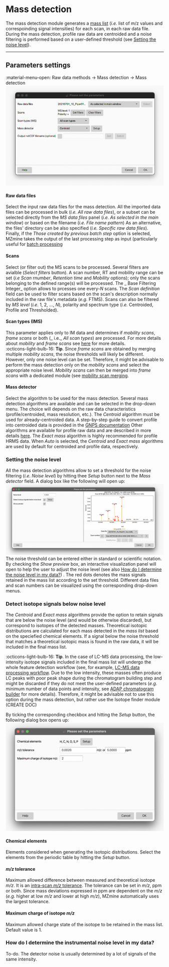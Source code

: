 # **Mass detection**

The mass detection module generates
a [mass list](../../terminology/general-terminology.md#mass-list) (_i.e._ list of m/z values and
correspoinding signal intensities) for each scan, in each raw data file. During the mass detection,
profile raw data are centroided and a noise filtering is performed based on a user-defined
threshold (see [Setting the noise level](#setting-the-noise-level)).

---

## **Parameters settings**

:material-menu-open: Raw data methods → Mass detection → Mass detection
![Mass detection](mass_detection_main.png)

#### **Raw data files**

Select the input raw data files for the mass detection. All the imported data files can be processed
in bulk (_i.e._ _All raw data files_), or a subset can be selected directly from the _MS data files_
panel (_i.e._ _As selected in the main window_) or based on the filename (_i.e._ _File name
pattern_) As an alternative, the files' directory can be also specified (_i.e._ _Specific raw data
files_). Finally, if the _Those created by previous batch step_ option is selected, MZmine takes the
output of the last processing step as input (particularly useful
for [batch processing](../../workflows/batch_processing/batch-processing.md)

#### **Scans**

Select (or filter out) the MS scans to be processed. Several filters are avialble (_Select filters_
button). A scan number, RT and mobility range can be set (_i.e_ _Scan rnumber_, _Retention time_
and _Mobility_ options); only the scans belonging to the defined range(s) will be processed. The _
Base Filtering Integer_ option allows to prcesses one every-_N_ scans. The _Scan definition_ field
can be used to filter scans based on the scan's description normally included in the raw file's
metadata (_e.g._ FTMS). Scans can also be filtered by _MS level_ (_i.e._ 1, 2, ..., _N_), polarity
and spectrum type (_i.e._ Centroided, Profile and Thresholded).

#### **Scan types (IMS)**

This parameter applies only to IM data and determines if _mobility scans_, _frame scans_ or both (_
i.e._ _All scan types_) are processed. For more details about _mobility_ and _frame scans_
see [here](../../terminology/ion-mobility-terminology.md#accumulations-mobility-scans-and-frames)
for more details.<br>
:octicons-light-bulb-16: **Tip**. Since _frame scans_ are obtained by merging multiple _mobility
scans_, the noise thresholds will likely be different. However, only one noise level can be set.
Therefore, it might be advisable to perform the mass detection only on the _mobility scans_ and
select the appropriate noise level. _Mobility scans_ can then be merged into _frame scans_ with a
dedicated module
(see [mobility scan merging](../featdet_mobility_scan_merging/mobility-scan-merging.md).

#### **Mass detector**

Select the algorithm to be used for the mass detection. Several mass detection algorithms are
available and can be selected in the drop-down menu. The choice will depends on the raw data
characteristics (profile/centroided, mass resolution, etc.). The _Centroid_ algorithm must be used
for already-centroided data. A step-by-step guide to convert profile into centroided data is
provided in the [GNPS documentation](https://ccms-ucsd.github.io/GNPSDocumentation/fileconversion/)
Other algorithms are available for profile raw data and are described in more
details [here](mass-detection-algorithms.md). The _Exact mass_ algorithm is highly recommended for
profile HRMS data. When _Auto_ is selected, the _Centroid_ and _Exact mass_ algorithms are used by
default for centroided and profile data, respectively.

### **Setting the noise level**

All the mass detection algorithms allow to set a threshold for the noise filtering (_i.e._ _Noise
level_) by hitting thee _Setup_ button next to the _Mass detector_ field. A dialog box like the
following will open up:
![Noise level](noise_level.png)
The noise threshold can be entered either in standard or scientific notation. By checking the _Show
preview_ box, an interactive visualization panel will open to help the user to adjust the noise
level (see
also [How do I determine the noise level in my data?](#how-do-i-determine-the-instrumental-noise-level-in-my-data))
. The red dots denotes the mass signals retained in the mass list according to the set threshold.
Different data files and scan numbers can be visualized using the corresponding drop-down menus.

### **Detect isotope signals below noise level**

The _Centroid_ and _Exact mass_ algorithms provide the option to retain signals that are below the
noise level (and would be otherwise discarded), but correspond to isotopes of the detected masses.
Theoretical isotopic distributions are calculated for each mass detected in the _mass list_ based on
the speciefied chemical elements. If a signal below the noise threshold that matches a theoretical
isotopic mass is found in the raw data, it will be included in the final mass list.

:octicons-light-bulb-16: **Tip**. In the case of LC-MS data processing, the low-intensity isotope
signals included in the final mass list will undergo the whole feature detection workflow (see, for
example, [LC-MS data processing workflow](../../workflows/lcmsworkflow/lcms-workflow.md). Due to the
low intensity, these masses often produce LC peaks with poor peak shape during the chromatogram
building step and might be discarded if they do not meet the user-defined parameters (_e.g._ minimum
number of data points and intensity,
see [ADAP chromatogram builder](../featdet_adap_chromatogram_builder/adap-chromatogram-builder.md)
for more details). Therefore, it might be advisable not to use this option during the mass
detection, but rather use the Isotope finder module (CREATE DOC)

By ticking the corresponding checkbox and hitting the _Setup_ button, the following dialog box opens
up:
![detect isotopes](isotopes_below_noise.png)

#### **Chemical elements**

Elements considered when generating the isotopic distributions. Select the elements from the
periodic table by hitting the _Setup_ button.

#### **_m/z_ tolerance**

Maximum allowed difference between measured and theoretical isotope _m/z_. It is an 
[intra-scan _m/z_ tolerance](../../terminology/general-terminology.md#intra-and-inter-scan-tolerances). The
tolerance can be set in _m/z_, ppm or both. Since mass deviations expressed in ppm are dependent on
the _m/z_ (_e.g._ higher at low _m/z_ and lower at high _m/z_), MZmine automatically uses the
largest tolerance.

#### **Maximum charge of isotope _m/z_**

Maximum allowed charge state of the isotope to be retained in the mass list. Default value is 1.

### **How do I determine the instrumental noise level in my data?**

To-do. The detector noise is usually determined by a lot of signals of the same intensity.

